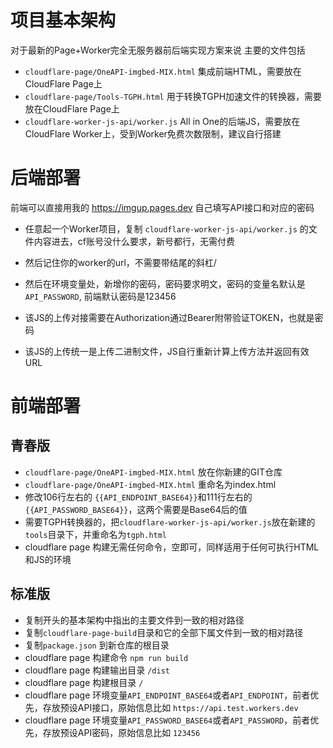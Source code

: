 # 项目基本架构
对于最新的Page+Worker完全无服务器前后端实现方案来说
主要的文件包括
- `cloudflare-page/OneAPI-imgbed-MIX.html` 集成前端HTML，需要放在CloudFlare Page上
- `cloudflare-page/Tools-TGPH.html` 用于转换TGPH加速文件的转换器，需要放在CloudFlare Page上
- `cloudflare-worker-js-api/worker.js` All in One的后端JS，需要放在CloudFlare Worker上，受到Worker免费次数限制，建议自行搭建

# 后端部署
前端可以直接用我的 https://imgup.pages.dev 自己填写API接口和对应的密码

- 任意起一个Worker项目，复制 `cloudflare-worker-js-api/worker.js` 的文件内容进去，cf账号没什么要求，新号都行，无需付费

- 然后记住你的worker的url，不需要带结尾的斜杠/

- 然后在环境变量处，新增你的密码，密码要求明文，密码的变量名默认是 `API_PASSWORD`, 前端默认密码是123456

- 该JS的上传对接需要在Authorization通过Bearer附带验证TOKEN，也就是密码

- 该JS的上传统一是上传二进制文件，JS自行重新计算上传方法并返回有效URL

# 前端部署

## 青春版
- `cloudflare-page/OneAPI-imgbed-MIX.html` 放在你新建的GIT仓库
- `cloudflare-page/OneAPI-imgbed-MIX.html` 重命名为index.html
- 修改106行左右的 `{{API_ENDPOINT_BASE64}}`和111行左右的`{{API_PASSWORD_BASE64}}`，这两个需要是Base64后的值
- 需要TGPH转换器的，把`cloudflare-worker-js-api/worker.js`放在新建的`tools`目录下，并重命名为`tgph.html`
- cloudflare page 构建无需任何命令，空即可，同样适用于任何可执行HTML和JS的环境

## 标准版

- 复制开头的基本架构中指出的主要文件到一致的相对路径
- 复制`cloudflare-page-build`目录和它的全部下属文件到一致的相对路径
- 复制`package.json` 到新仓库的根目录
- cloudflare page 构建命令 `npm run build`
- cloudflare page 构建输出目录 `/dist`
- cloudflare page 构建根目录 `/`
- cloudflare page 环境变量`API_ENDPOINT_BASE64`或者`API_ENDPOINT`，前者优先，存放预设API接口，原始信息比如 `https://api.test.workers.dev`
- cloudflare page 环境变量`API_PASSWORD_BASE64`或者`API_PASSWORD`，前者优先，存放预设API密码，原始信息比如 `123456`